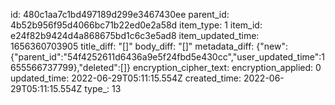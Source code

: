 id: 480c1aa7c1bd497189d299e3467430ee
parent_id: 4b52b956f95d4066bc71b22ed0e2a58d
item_type: 1
item_id: e24f82b9424d4a868675bd1c6c3e5ad8
item_updated_time: 1656360703905
title_diff: "[]"
body_diff: "[]"
metadata_diff: {"new":{"parent_id":"54f4252611d6436a9e5f24fbd5e430cc","user_updated_time":1655566737799},"deleted":[]}
encryption_cipher_text: 
encryption_applied: 0
updated_time: 2022-06-29T05:11:15.554Z
created_time: 2022-06-29T05:11:15.554Z
type_: 13